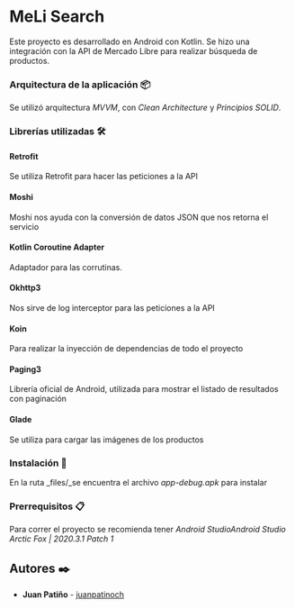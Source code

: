 # MeLi Search

Este proyecto es desarrollado en Android con Kotlin.
Se hizo una integración con la API de Mercado Libre para realizar búsqueda de productos.


### Arquitectura de la aplicación 📦

Se utilizó arquitectura _MVVM_, con _Clean Architecture_ y _Principios SOLID_.


### Librerías utilizadas 🛠️

#### Retrofit
Se utiliza Retrofit para hacer las peticiones a la API

#### Moshi
Moshi nos ayuda con la conversión de datos JSON que nos retorna el servicio

#### Kotlin Coroutine Adapter
Adaptador para las corrutinas.

#### Okhttp3
Nos sirve de log interceptor para las peticiones a la API

#### Koin
Para realizar la inyección de dependencias de todo el proyecto

#### Paging3
Librería oficial de Android, utilizada para mostrar el listado de resultados con paginación

#### Glade
Se utiliza para cargar las imágenes de los productos


### Instalación 🔧

En la ruta _files/_se encuentra el archivo _app-debug.apk_ para instalar


### Prerrequisitos 📋

Para correr el proyecto se recomienda tener _Android StudioAndroid Studio Arctic Fox | 2020.3.1 Patch 1_

## Autores ✒️

* **Juan Patiño** - [juanpatinoch](https://github.com/juanpatinoch/)
